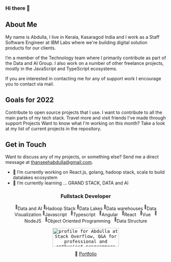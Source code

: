 ### Hi there 👋

## About Me
My name is Abdulla, I live in Kerala, Kasaragod India and I work as a Staff Software Engineer at IBM Labs where we're building digital solution products for our clients.

I’m a member of the Technology team where I primarily contribute as part of the Data and AI Group. I also work on a number of other freelance projects, mostly in the JavaScript and TypeScript ecosystems.

If you are interested in contacting me for any of support work I encourage you to contact via mail.

## Goals for 2022
Contribute to open source projects that I use. I want to contribute to all the main parts of my tech stack.
Travel more and visit friends I've made through support
Projects
Want to know what I'm working on this month? Take a look at my list of current projects in the repository.

## Get in Touch
Want to discuss any of my projects, or something else? Send me a direct message at thanseehabdulla@gmail.com.

- 🔭 I’m currently working on React.js, golang, hadoop stack, scala to build datalakes ecosystem
- 🌱 I’m currently learning ... GRAND STACK, DATA and AI

<div align="center">

  ### Fullstack Developer

  <p>
    <sup>💪</sup>Data and AI <sup>💪</sup>Hadoop Stack <sup>💪</sup>Data Lakes <sup>💪</sup>Data warehouses <sup>💪</sup>Data Visualization <sup> 💪</sup>Javascript&nbsp;&nbsp;&nbsp;<sup>💪</sup>Typescript&nbsp;&nbsp;&nbsp;<sup>💪</sup>Angular&nbsp;&nbsp;&nbsp;<sup>💪</sup>React&nbsp;&nbsp;&nbsp;<sup>💪</sup>Vue&nbsp;&nbsp;&nbsp;<sup>💪</sup>NodeJS&nbsp;&nbsp;&nbsp;<sup>💪</sup>Object Oriented Programming&nbsp;&nbsp;&nbsp;<sup>💪</sup>Data Structure
  </p>

  <p>
    <kbd>
      <a href="https://stackoverflow.com/users/8676214"><img src="https://stackoverflow.com/users/flair/8676214.png" width="208" height="58" alt="profile for Abdulla at Stack Overflow, Q&amp;A for professional and enthusiast programmers" title="profile for Abdulla at Stack Overflow, Q&amp;A for professional and enthusiast programmers"></a>
    </kbd>
  </p>
  
  <p>🔗 <a href="http://meabdullathanseeh.web.app">Portfolio</a></p></p>

</div>
